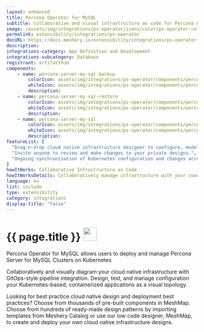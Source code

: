 ```yaml
---
layout: enhanced
title: Percona Operator for MySQL
subtitle: Collaborative and visual infrastructure as code for Percona Operator for MySQL
image: /assets/img/integrations/ps-operator/icons/color/ps-operator-color.svg
permalink: extensibility/integrations/ps-operator
docURL: https://docs.meshery.io/extensibility/integrations/ps-operator
description: 
integrations-category: App Definition and Development
integrations-subcategory: Database
registrant: artifacthub
components: 
	- name: percona-server-my-sql-backup
		colorIcon: assets/img/integrations/ps-operator/components/percona-server-my-sql-backup/icons/color/percona-server-my-sql-backup-color.svg
		whiteIcon: assets/img/integrations/ps-operator/components/percona-server-my-sql-backup/icons/white/percona-server-my-sql-backup-white.svg
		description: 
	- name: percona-server-my-sql-restore
		colorIcon: assets/img/integrations/ps-operator/components/percona-server-my-sql-restore/icons/color/percona-server-my-sql-restore-color.svg
		whiteIcon: assets/img/integrations/ps-operator/components/percona-server-my-sql-restore/icons/white/percona-server-my-sql-restore-white.svg
		description: 
	- name: percona-server-my-sql
		colorIcon: assets/img/integrations/ps-operator/components/percona-server-my-sql/icons/color/percona-server-my-sql-color.svg
		whiteIcon: assets/img/integrations/ps-operator/components/percona-server-my-sql/icons/white/percona-server-my-sql-white.svg
		description: 
featureList: [
  "Drag-n-drop cloud native infrastructure designer to configure, model, and deploy your workloads.",
  "Invite anyone to review and make changes to your private designs.",
  "Ongoing synchronization of Kubernetes configuration and changes across any number of clusters."
]
howItWorks: Collaborative Infrastructure as Code
howItWorksDetails: Collaboratively manage infrastructure with your coworkers synchronously sharing the same designs.
language: en
list: include
type: extensibility
category: integrations
display-title: "false"
---
```

<h1>{{ page.title }} <img src="{{ page.image }}" style="width: 35px; height: 35px;" /></h1>

<p>
Percona Operator for MySQL allows users to deploy and manage Percona Server for MySQL Clusters on Kubernetes
</p>
<p>
    Collaboratively and visually diagram your cloud native infrastructure with GitOps-style pipeline integration. Design, test, and manage configuration your Kubernetes-based, containerized applications as a visual topology.
</p>
<p>
    Looking for best practice cloud native design and deployment best practices? Choose from thousands of pre-built components in MeshMap. Choose from hundreds of ready-made design patterns by importing templates from Meshery Catalog or use our low code designer, MeshMap, to create and deploy your own cloud native infrastructure designs.
</p>
